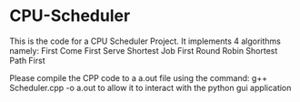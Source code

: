 # CPU-Scheduler

This is the code for a CPU Scheduler Project. It implements 4 algorithms namely:
  First Come First Serve
  Shortest Job First
  Round Robin
  Shortest Path First

Please compile the CPP code to a a.out file using the command: 
  g++ Scheduler.cpp -o a.out 
to allow it to interact with the python gui application
